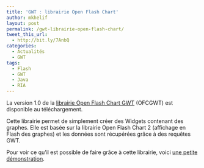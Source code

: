 ```yaml
---
title: 'GWT : librairie Open Flash Chart'
author: mkhelif
layout: post
permalink: /gwt-librairie-open-flash-chart/
tweet_this_url:
  - http://bit.ly/7AnbQ
categories:
  - Actualités
  - GWT
tags:
  - Flash
  - GWT
  - Java
  - RIA
---
```

La version 1.0 de la <a href="http://code.google.com/p/ofcgwt/" target="_blank">librairie Open Flash Chart GWT</a> (OFCGWT) est disponible au téléchargement.

Cette librairie permet de simplement créer des Widgets contenant des graphes. Elle est basée sur la librairie Open Flash Chart 2 (affichage en Flash des graphes) et les données sont récupérées grâce à des requêtes GWT.

Pour voir ce qu&#8217;il est possible de faire grâce à cette librairie, voici <a href="http://ofcgwt.googlecode.com/svn/demo/test.html" target="_blank">une petite démonstration</a>.

